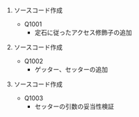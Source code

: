1. ソースコード作成
    - Q1001
        - 定石に従ったアクセス修飾子の追加

2. ソースコード作成
    - Q1002
        - ゲッター、セッターの追加

3. ソースコード作成
    - Q1003
        - セッターの引数の妥当性検証